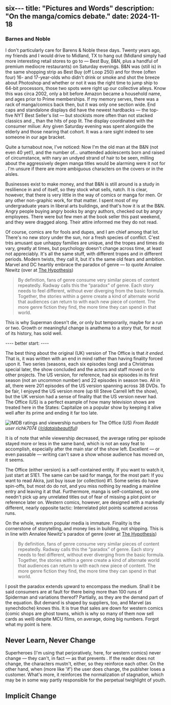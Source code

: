 six---
title: "Pictures and Words"
description: "On the manga/comics debate."
date: 2024-11-18
---
### Barnes and Noble

I don't particularly care for Barens & Noble these days. Twenty years ago, my friends and I would drive to Midland, TX to hang out (Midland simply had more interesting retail stores to go to — Best Buy, B&N, plus a handful of premium mediocre restaurants) on Saturday evenings. B&N was (still is) in the same shopping strip as Best Buy (off Loop 250) and for three (often four) 16- and 17-year-olds who didn't drink or smoke and shot the breeze about Photoshop and whether or not it was the right time to jump ship to 64-bit processors, those two spots were right up our collective alleys. Know this was circa 2002, only a bit before Amazon became a household name, and ages prior to Prime memberships. If my memory serves, there was a rack of manga/comics back then, but it was only one section wide. End caps and standalone displays did have the newest hardbacks — the top-five NYT Best Seller's list — but stockists more often than not stacked classics and _ than the hits of pop lit. The display coordinated with the consumer miliue: Any given Saturday evening was spent alongside the elderly and those nearing that cohort. It was a rare sight indeed to see someone in our age bracket.

Quite a turnabout now, I've noticed: Now I'm the old man at the B&N (not even 40 yet!), and the number of... unattended adolescents born and raised of circumstance, with nary an undyed strand of hair to be seen, milling about the aggressively degen manga titles would be alarming were it not for . I'm unsure if there are more ambiguous characters on the covers or in the aisles. 

Businesses exist to make money, and that B&N is still around is a study in reslilience in and of itself, so they stock what sells, natch. It is clear, however, that there is very little in the way of comics or manga for men. Or any other non-graphic work, for that matter. I spent most of my undergraduate years in liberal arts buildings, and that's how it is at the B&N. Angry people buying angry books by angry authors, checked out by angry employees. There were but few men at the book seller this past weekend, and they were dragged along. Their attire informed me they do not read.

Of course, comics are for fools and dupes, and I am chief among that lot. There's no new story under the sun, nor a fresh species of conflict. C'est très amusant que unhappy families are unique, and the tropes and times do vary, greatly at times, but  psychology doesn't change across time, at least not appreciably. It's all the same stuff, with different tropes and in different periods. Modern twists, they call it, but it's the same old fears and ambition. Marvel and DC heartily embrace the paradox of genre — to quote Annalee Newitz (over at [The Hypothesis](https://buttondown.com/thehypothesis/archive/how-much-are-you-willing-to-pay-for-a-fantasy/))

>By definition, fans of genre consume very similar pieces of content repeatedly. Radway calls this the “paradox” of genre. Each story needs to feel different, without ever diverging from the basic formula. Together, the stories within a genre create a kind of alternate world that audiences can return to with each new piece of content. The more genre fiction they find, the more time they can spend in that world.

This is why Superman doesn't die, or only but temporarily, maybe for a run or two. Growth or meaningful change is anathema to a story that, for most of its history, has sold well.

---- better start: ----

The best thing about the original (UK) version of The Office is that *it ended*. That is, it was written with an end in mind rather than having finality forced upon it. Two series (seasons, each six episodes long) and a Christmas special later, the show concluded and the actors and staff moved on to other projects. The US version, for reference, had six episodes in its first season (not an uncommon number) and 22 episodes in season two. All in all, there were 201 episodes of the US version spanning across 38 DVDs. To be fair, I enjoyed the US version more (up till Steve Carrell left the show), but the UK version had a sense of finality that the US version never had. The Office (US) is a perfect example of how many television shows are treated here in the States: Capitalize on a popular show by keeping it alive well after its prime and ending it far too late.

![IMDB ratings and viewership numbers for The Office (US)](2025-02-26_the_office_ratings.jpg)
*From Reddit user richk7074 ([/r/dataisbeautiful](https://www.reddit.com/r/dataisbeautiful/comments/66awqa/the_office_ratings_and_viewership_oc/))*

It is of note that while viewership decreased, the average rating per episode stayed more or less in the same band, which is not an easy feat to accomplish, especially after the main star of the show left. Excellent — or even passable — writing can't save a show whose audience has moved on, it seems.

The Office (either version) is a self-contained entity. If you want to watch it, just start at S1E1. The same can be said for manga, for the most part: If you want to read Akira, just buy issue (or collection) #1. Some series do have spin-offs, but most do do not, and you miss nothing by reading a mainline entry and leaving it at that. Furthermore, manga is self-contained, so one needn't pick up any unrelated titles out of fear of missing a plot point or reference later on. Western comics, however, are designed with a markedly different, nearly opposite tactic: Interrelated plot points scattered across runs.

On the whole, western popular media is immature. Finality is the cornerstone of storytelling, and money lies in building, not shipping. This is in line with Annalee Newitz's paradox of genre (over at [The Hypothesis](https://buttondown.com/thehypothesis/archive/how-much-are-you-willing-to-pay-for-a-fantasy/))

>By definition, fans of genre consume very similar pieces of content repeatedly. Radway calls this the “paradox” of genre. Each story needs to feel different, without ever diverging from the basic formula. Together, the stories within a genre create a kind of alternate world that audiences can return to with each new piece of content. The more genre fiction they find, the more time they can spend in that world.

I posit the paradox extends upward to encompass the medium. Shall it be said consumers are at fault for there being more than 100 runs of Spiderman and variations thereof? Partially, as they are the demand part of the equation. But demand is shaped by suppliers, too, and Marvel (as synechdoche) knows this. It is true that sales are down for western comics (comic shops are ghost towns, which is why so many of them now sell cards as well) despite MCU films, on average, doing big numbers. Forgot what my point is here.

## Never Learn, Never Change

Superheroes (I'm using that perjoratively, here, for western comics) never change — they can't, in fact — as that prevents . If the reader does not change, the characters mustn't, either, so they reinforce each other. On the other hand, when (more like 'if') the user does change, the publsher loses a customer. What's more, it reinforces the normalization of stagnation, which may be in some way partly responsible for the perpetual twighlight of youth.

## Implicit Change

